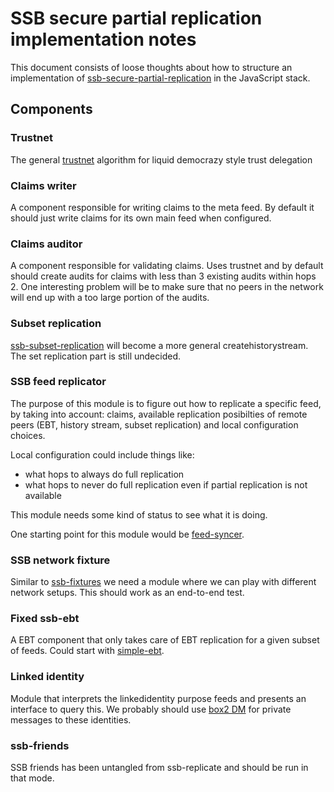 # SSB secure partial replication implementation notes

This document consists of loose thoughts about how to structure an
implementation of [ssb-secure-partial-replication] in the JavaScript
stack.

## Components

### Trustnet

The general [trustnet] algorithm for liquid democrazy style trust
delegation

### Claims writer

A component responsible for writing claims to the meta feed. By
default it should just write claims for its own main feed when
configured.

### Claims auditor

A component responsible for validating claims. Uses trustnet and by
default should create audits for claims with less than 3 existing
audits within hops 2. One interesting problem will be to make sure
that no peers in the network will end up with a too large portion of
the audits.

### Subset replication

[ssb-subset-replication] will become a more general
createhistorystream. The set replication part is still undecided.

### SSB feed replicator

The purpose of this module is to figure out how to replicate a
specific feed, by taking into account: claims, available replication
posibilties of remote peers (EBT, history stream, subset replication)
and local configuration choices.

Local configuration could include things like: 
 - what hops to always do full replication
 - what hops to never do full replication even if partial replication
   is not available
   
This module needs some kind of status to see what it is doing.

One starting point for this module would be
[feed-syncer](https://github.com/arj03/ssb-browser-core/blob/master/feed-syncer.js).

### SSB network fixture

Similar to [ssb-fixtures] we need a module where we can play with
different network setups. This should work as an end-to-end test.

### Fixed ssb-ebt

A EBT component that only takes care of EBT replication for a given
subset of feeds. Could start with
[simple-ebt](https://github.com/arj03/ssb-browser-core/blob/master/simple-ebt.js).

### Linked identity

Module that interprets the linkedidentity purpose feeds and presents
an interface to query this. We probably should use [box2 DM] for
private messages to these identities.

### ssb-friends

SSB friends has been untangled from ssb-replicate and should be run in
that mode.


[ssb-secure-partial-replication]: https://github.com/ssb-ngi-pointer/ssb-secure-partial-replication
[ssb-subset-replication]: https://github.com/ssb-ngi-pointer/ssb-subset-replication
[trustnet]: https://github.com/cblgh/trustnet
[ssb-fixtures]: https://github.com/ssb-ngi-pointer/ssb-fixtures/
[box2 DM]: https://github.com/ssbc/private-group-spec/blob/master/direct-messages/README.md
